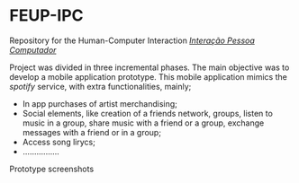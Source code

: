 # FEUP-IPC

Repository for the Human-Computer Interaction [*Interação Pessoa Computador*](https://sigarra.up.pt/feup/pt/ucurr_geral.ficha_uc_view?pv_ocorrencia_id=484432)

Project was divided in three incremental phases. The main objective was to develop a mobile application prototype. This mobile application mimics the *spotify* service, with extra functionalities, mainly;

- In app purchases of artist merchandising;
- Social elements, like creation of a friends network, groups, listen to music in a group, share music with a friend or a group, exchange messages with a friend or in a group;
- Access song lirycs;
- ................


Prototype screenshots



